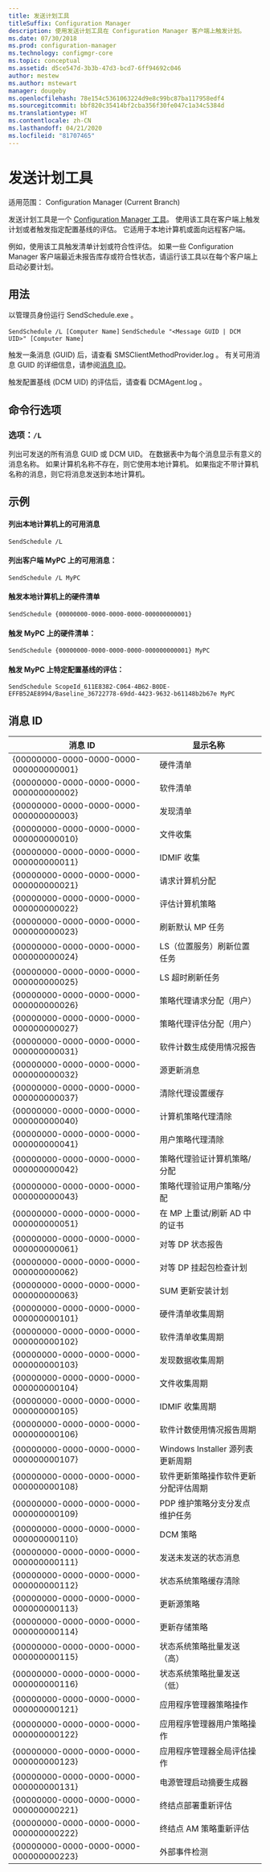 ```yaml
---
title: 发送计划工具
titleSuffix: Configuration Manager
description: 使用发送计划工具在 Configuration Manager 客户端上触发计划。
ms.date: 07/30/2018
ms.prod: configuration-manager
ms.technology: configmgr-core
ms.topic: conceptual
ms.assetid: d5ce547d-3b3b-47d3-bcd7-6ff94692c046
author: mestew
ms.author: mstewart
manager: dougeby
ms.openlocfilehash: 78e154c5361063224d9e8c99bc87ba117958edf4
ms.sourcegitcommit: bbf820c35414bf2cba356f30fe047c1a34c5384d
ms.translationtype: HT
ms.contentlocale: zh-CN
ms.lasthandoff: 04/21/2020
ms.locfileid: "81707465"
---
```

# <a name="send-schedule-tool"></a>发送计划工具

适用范围：  Configuration Manager (Current Branch)

发送计划工具是一个 [Configuration Manager 工具](tools.md)。 使用该工具在客户端上触发计划或者触发指定配置基线的评估。 它适用于本地计算机或面向远程客户端。  

例如，使用该工具触发清单计划或符合性评估。 如果一些 Configuration Manager 客户端最近未报告库存或符合性状态，请运行该工具以在每个客户端上启动必要计划。



## <a name="usage"></a>用法

以管理员身份运行 SendSchedule.exe  。 

`SendSchedule /L [Computer Name]`
`SendSchedule "<Message GUID | DCM UID>" [Computer Name]` 

触发一条消息 (GUID) 后，请查看 SMSClientMethodProvider.log  。 有关可用消息 GUID 的详细信息，请参阅[消息 ID](#bkmk_sendschedule-guids)。

触发配置基线 (DCM UID) 的评估后，请查看 DCMAgent.log  。



## <a name="command-line-options"></a>命令行选项


### <a name="option-l"></a>选项：`/L` 
列出可发送的所有消息 GUID 或 DCM UID。 在数据表中为每个消息显示有意义的消息名称。 如果计算机名称不存在，则它使用本地计算机。 如果指定不带计算机名称的消息，则它将消息发送到本地计算机。 



## <a name="examples"></a>示例

#### <a name="list-the-available-messages-on-the-local-machine"></a>列出本地计算机上的可用消息 
`SendSchedule /L` 

#### <a name="list-the-available-messages-on-the-client-mypc"></a>列出客户端 MyPC 上的可用消息： 
`SendSchedule /L MyPC`

#### <a name="trigger-hardware-inventory-on-the-local-machine"></a>触发本地计算机上的硬件清单
`SendSchedule {00000000-0000-0000-0000-000000000001}`

#### <a name="trigger-hardware-inventory-on-mypc"></a>触发 MyPC 上的硬件清单： 
`SendSchedule {00000000-0000-0000-0000-000000000001} MyPC` 

#### <a name="trigger-the-evaluation-of-a-specific-configuration-baseline-on-mypc"></a>触发 MyPC 上特定配置基线的评估： 
`SendSchedule ScopeId_611E8382-C064-4B62-B0DE-EFFB52AE8994/Baseline_36722778-69dd-4423-9632-b61148b2b67e MyPC` 



## <a name="message-ids"></a><a name="bkmk_sendschedule-guids"></a> 消息 ID

|消息 ID  |显示名称  |
|---------|---------|
|{00000000-0000-0000-0000-000000000001}|硬件清单|
|{00000000-0000-0000-0000-000000000002}|软件清单|
|{00000000-0000-0000-0000-000000000003}|发现清单|
|{00000000-0000-0000-0000-000000000010}|文件收集|
|{00000000-0000-0000-0000-000000000011}|IDMIF 收集|
|{00000000-0000-0000-0000-000000000021}|请求计算机分配|
|{00000000-0000-0000-0000-000000000022}|评估计算机策略|
|{00000000-0000-0000-0000-000000000023}|刷新默认 MP 任务|
|{00000000-0000-0000-0000-000000000024}|LS（位置服务）刷新位置任务|
|{00000000-0000-0000-0000-000000000025}|LS 超时刷新任务|
|{00000000-0000-0000-0000-000000000026}|策略代理请求分配（用户）|
|{00000000-0000-0000-0000-000000000027}|策略代理评估分配（用户）|
|{00000000-0000-0000-0000-000000000031}|软件计数生成使用情况报告|
|{00000000-0000-0000-0000-000000000032}|源更新消息|
|{00000000-0000-0000-0000-000000000037}|清除代理设置缓存|
|{00000000-0000-0000-0000-000000000040}|计算机策略代理清除|
|{00000000-0000-0000-0000-000000000041}|用户策略代理清除|
|{00000000-0000-0000-0000-000000000042}|策略代理验证计算机策略/分配|
|{00000000-0000-0000-0000-000000000043}|策略代理验证用户策略/分配|
|{00000000-0000-0000-0000-000000000051}|在 MP 上重试/刷新 AD 中的证书|
|{00000000-0000-0000-0000-000000000061}|对等 DP 状态报告|
|{00000000-0000-0000-0000-000000000062}|对等 DP 挂起包检查计划|
|{00000000-0000-0000-0000-000000000063}|SUM 更新安装计划|
|{00000000-0000-0000-0000-000000000101}|硬件清单收集周期|
|{00000000-0000-0000-0000-000000000102}|软件清单收集周期|
|{00000000-0000-0000-0000-000000000103}|发现数据收集周期|
|{00000000-0000-0000-0000-000000000104}|文件收集周期|
|{00000000-0000-0000-0000-000000000105}|IDMIF 收集周期|
|{00000000-0000-0000-0000-000000000106}|软件计数使用情况报告周期|
|{00000000-0000-0000-0000-000000000107}|Windows Installer 源列表更新周期|
|{00000000-0000-0000-0000-000000000108}|软件更新策略操作软件更新分配评估周期|
|{00000000-0000-0000-0000-000000000109}|PDP 维护策略分支分发点维护任务|
|{00000000-0000-0000-0000-000000000110}|DCM 策略|
|{00000000-0000-0000-0000-000000000111}|发送未发送的状态消息|
|{00000000-0000-0000-0000-000000000112}|状态系统策略缓存清除|
|{00000000-0000-0000-0000-000000000113}|更新源策略|
|{00000000-0000-0000-0000-000000000114}|更新存储策略|
|{00000000-0000-0000-0000-000000000115}|状态系统策略批量发送（高）|
|{00000000-0000-0000-0000-000000000116}|状态系统策略批量发送（低）|
|{00000000-0000-0000-0000-000000000121}|应用程序管理器策略操作|
|{00000000-0000-0000-0000-000000000122}|应用程序管理器用户策略操作|
|{00000000-0000-0000-0000-000000000123}|应用程序管理器全局评估操作|
|{00000000-0000-0000-0000-000000000131}|电源管理启动摘要生成器|
|{00000000-0000-0000-0000-000000000221}|终结点部署重新评估|
|{00000000-0000-0000-0000-000000000222}|终结点 AM 策略重新评估|
|{00000000-0000-0000-0000-000000000223}|外部事件检测|



